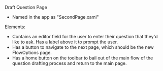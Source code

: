 Draft Question Page
  - Named in the app as "SecondPage.xaml"
  
Elements:
- Contains an editor field for the user to enter their question that they'd like to ask. Has a label above it to prompt the user.
- Has a button to navigate to the next page, which should be the new FlowOptions page.
- Has a home button on the toolbar to bail out of the main flow of the question drafting process and return to the main page.
